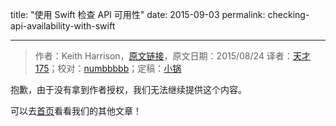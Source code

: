 title: "使用 Swift 检查 API 可用性"
date: 2015-09-03
permalink: checking-api-availability-with-swift


---
> 作者：Keith Harrison，[原文链接](http://useyourloaf.com/blog/checking-api-availability-with-swift.html)，原文日期：2015/08/24
> 译者：[天才175](http://weibo.com/u/2916092907)；校对：[numbbbbb](https://github.com/numbbbbb)；定稿：[小锅](http://www.swiftyper.com/)
  
抱歉，由于没有拿到作者授权，我们无法继续提供这个内容。

可以去[首页](http://swift.gg)看看我们的其他文章！
